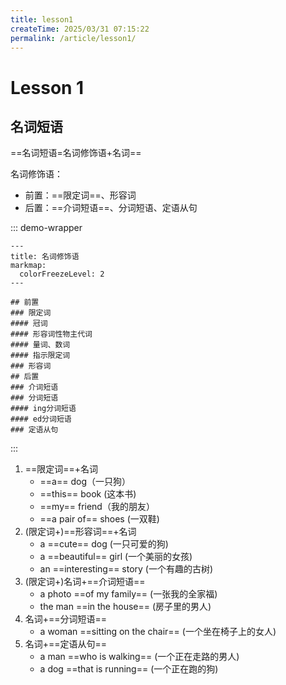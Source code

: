 ```yaml
---
title: lesson1
createTime: 2025/03/31 07:15:22
permalink: /article/lesson1/
---
```


# Lesson 1

## 名词短语

==名词短语=名词修饰语+名词==

名词修饰语：

- 前置：==限定词==、形容词
- 后置：==介词短语==、分词短语、定语从句

::: demo-wrapper

```markmap
---
title: 名词修饰语
markmap:
  colorFreezeLevel: 2
---

## 前置
### 限定词
#### 冠词
#### 形容词性物主代词
#### 量词、数词
#### 指示限定词
### 形容词
## 后置
### 介词短语
### 分词短语
#### ing分词短语
#### ed分词短语
### 定语从句

```

:::

1. ==限定词==+名词
   - ==a== dog（一只狗）
   - ==this== book (这本书)
   - ==my== friend（我的朋友）
   - ==a pair of== shoes (一双鞋)
2. (限定词+)==形容词==+名词
   - a ==cute== dog (一只可爱的狗)
   - a ==beautiful== girl (一个美丽的女孩)
   - an ==interesting== story (一个有趣的古树)
3. (限定词+)名词+==介词短语==
   - a photo ==of my family== (一张我的全家福)
   - the man ==in the house== (房子里的男人)
4. 名词+==分词短语==
   - a woman ==sitting on the chair== (一个坐在椅子上的女人)
5. 名词+==定语从句==
   - a man ==who is walking== (一个正在走路的男人)
   - a dog ==that is running== (一个正在跑的狗)
